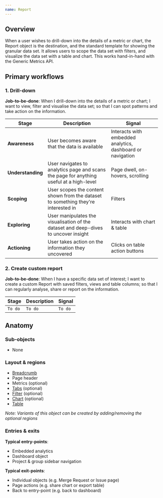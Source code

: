 ```yaml
---
name: Report
---
```


## Overview
When a user wishes to drill-down into the details of a metric or chart, the Report object is the destination, and the standard template for showing the granular data set. It allows users to scope the data set with filters, and visualize the data set with a table and chart. This works hand-in-hand with the Generic Metrics API.

## Primary workflows

### 1. Drill-down

**Job-to-be-done**: When I drill-down into the details of a metric or chart; I want to view, filter and visualise the data set; so that I can spot patterns and take action on the information.

| Stage | Description | Signal |
| ------ | ------ | ------ |
| **Awareness** | User becomes aware that the data is available | Interacts with embedded analytics, dashboard or navigation |
| **Understanding** | User navigates to analytics page and scans the page for anything useful at a high-level | Page dwell, on-hovers, scrolling |
| **Scoping** | User scopes the content shown from the dataset to something they're interested in | Filters |
| **Exploring** | User manipulates the visualisation of the dataset and deep-dives to uncover insight | Interacts with chart & table |
| **Actioning** | User takes action on the information they uncovered | Clicks on table action buttons |

### 2. Create custom report

**Job-to-be-done**: When I have a specific data set of interest; I want to create a custom Report with saved filters, views and table columns; so that I can regularly analyse, share or report on the information.

| Stage | Description | Signal |
| ------ | ------ | ------ |
| `To do` | `To do` | `To do` |

## Anatomy

### Sub-objects

- None

### Layout & regions

- [Breadcrumb](/components/breadcrumb)
- Page header
- Metrics (optional)
- [Tabs](/components/tabs) (optional)
- [Filter](regions/filters) (optional)
- [Chart](/components/charts) (optional)
- [Table](/components/table)

*Note: Variants of this object can be created by adding/removing the optional regions*


### Entries & exits

**Typical entry-points**:
- Embedded analytics
- Dashboard object
- Project & group sidebar navigation

**Typical exit-points**:
- Individual objects (e.g. Merge Request or Issue page)
- Page actions (e.g. share chart or export table)
- Back to entry-point (e.g. back to dashboard)
